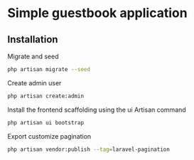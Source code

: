 # Simple guestbook application
## Installation
Migrate and seed
```bash
php artisan migrate --seed
```
Create admin user
```bash
php artisan create:admin
```
Install the frontend scaffolding using the ui Artisan command
```bash
php artisan ui bootstrap
```
Export customize pagination
```bash
php artisan vendor:publish --tag=laravel-pagination
```
